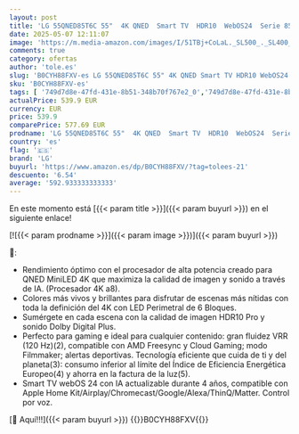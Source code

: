 ```yaml
---
layout: post
title: 'LG 55QNED85T6C 55"  4K QNED  Smart TV  HDR10  WebOS24  Serie 85  Procesador Alta Potencia  Dolby Digital Plus  Gaming  Alexa/Google Assistant  Negro'
date: 2025-05-07 12:11:07
image: 'https://m.media-amazon.com/images/I/51TBj+CoLaL._SL500_._SL400_.jpg'
comments: true
category: ofertas
author: 'tole.es'
slug: 'B0CYH88FXV-es LG 55QNED85T6C 55" 4K QNED Smart TV HDR10 WebOS24 Serie 85...'
sku: 'B0CYH88FXV-es'
tags: [ '749d7d8e-47fd-431e-8b51-348b70f767e2_0','749d7d8e-47fd-431e-8b51-348b70f767e2_1901','Arborist Merchandising Root','Electrónica','Self Service','Special Features Stores','TV, vídeo y home cinema','TVs 50"-59"','Televisores','lg','smart','tv','🇪🇸', ]
actualPrice: 539.9 EUR
currency: EUR
price: 539.9
comparePrice: 577.69 EUR
prodname: 'LG 55QNED85T6C 55"  4K QNED  Smart TV  HDR10  WebOS24  Serie 85  Procesador Alta Potencia  Dolby Digital Plus  Gaming  Alexa/Google Assistant  Negro'
country: 'es'
flag: '🇪🇸'
brand: 'LG'
buyurl: 'https://www.amazon.es/dp/B0CYH88FXV/?tag=tolees-21'
descuento: '6.54'
average: '592.933333333333'
---
```


En este momento está [{{< param title >}}]({{< param buyurl >}}) en el siguiente enlace!

[![{{< param prodname >}}]({{< param image >}})]({{< param buyurl >}})

🔎:

- Rendimiento óptimo con el procesador de alta potencia creado para QNED MiniLED 4K que maximiza la calidad de imagen y sonido a través de IA. (Procesador 4K a8).
- Colores más vivos y brillantes para disfrutar de escenas más nítidas con toda la definición del 4K con LED Perimetral de 6 Bloques.
- Sumérgete en cada escena con la calidad de imagen HDR10 Pro y sonido Dolby Digital Plus.
- Perfecto para gaming e ideal para cualquier contenido: gran fluidez VRR (120 Hz)(2), compatible con AMD Freesync y Cloud Gaming; modo Filmmaker; alertas deportivas. Tecnología eficiente que cuida de ti y del planeta(3): consumo inferior al límite del Índice de Eficiencia Energética Europeo(4) y ahorra en la factura de la luz(5).
- Smart TV webOS 24 con IA actualizable durante 4 años, compatible con Apple Home Kit/Airplay/Chromecast/Google/Alexa/ThinQ/Matter. Control por voz.

[🛒 Aquí!!!]({{< param buyurl >}})
{{<world>}}B0CYH88FXV{{</world>}}
